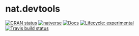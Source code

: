 # nat.devtools

[![CRAN status](https://www.r-pkg.org/badges/version/nat.devtools)](https://CRAN.R-project.org/package=nat.devtools)
[![natverse](https://img.shields.io/badge/natverse-Part%20of%20the%20natverse-a241b6)](https://natverse.github.io)
[![Docs](https://img.shields.io/badge/docs-100%25-brightgreen.svg)](https://jefferis.github.io/nat.devtools/reference/)
[![Lifecycle: experimental](https://img.shields.io/badge/lifecycle-experimental-orange.svg)](https://www.tidyverse.org/lifecycle/#experimental)
[![Travis build status](https://travis-ci.org/jefferis/nat.devtools.svg?branch=master)](https://travis-ci.org/jefferis/nat.devtools)

